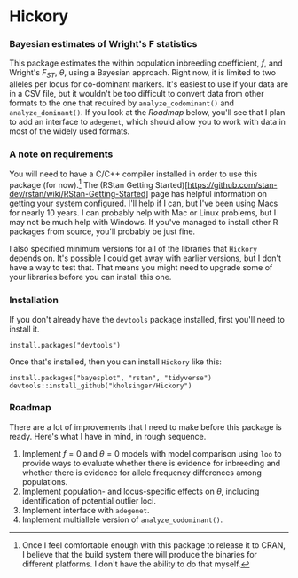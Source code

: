 # Hickory

### Bayesian estimates of Wright's F statistics

This package estimates the within population inbreeding coefficient,
$f$, and Wright's $F_{ST}$, $\theta$, using a Bayesian approach. Right
now, it is limited to two alleles per locus for co-dominant
markers. It's easiest to use if your data are in a CSV file, but it
wouldn't be too difficult to convert data from other formats to the
one that required by `analyze_codominant()` and
`analyze_dominant()`. If you look at the _Roadmap_ below, you'll see
that I plan to add an interface to `adegenet`, which should allow you
to work with data in most of the widely used formats.

### A note on requirements

You will need to have a C/C++ compiler installed in order to use this
package (for now).[^1] The (RStan Getting
Started)[https://github.com/stan-dev/rstan/wiki/RStan-Getting-Started]
page has helpful information on getting your system configured. I'll
help if I can, but I've been using Macs for nearly 10 years. I can
probably help with Mac or Linux problems, but I may not be much help
with Windows. If you've managed to install other R packages from
source, you'll probably be just fine. 

I also specified minimum versions for all of the libraries that `Hickory`
depends on. It's possible I could get away with earlier versions, but
I don't have a way to test that. That means you might need to upgrade
some of your libraries before you can install this one.

### Installation

If you don't already have the `devtools` package installed, first
you'll need to install it.

```
install.packages("devtools")
```

Once that's installed, then you can install `Hickory` like this:

```
install.packages("bayesplot", "rstan", "tidyverse")
devtools::install_github("kholsinger/Hickory")
```

### Roadmap

There are a lot of improvements that I need to make before this
package is ready. Here's what I have in mind, in rough sequence.

1. Implement $f=0$ and $\theta=0$ models with model comparison using
   `loo` to provide ways to evaluate whether there is evidence for
   inbreeding and whether there is evidence for allele frequency
   differences among populations.
2. Implement population- and locus-specific effects on $\theta$,
   including identification of potential outlier loci.
3. Implement interface with `adegenet`.
4. Implement multiallele version of `analyze_codominant()`.



[^1]: Once I feel comfortable enough with this package to release it
    to CRAN, I believe that the build system there will produce the
    binaries for different platforms. I don't have the ability to do
    that myself.
